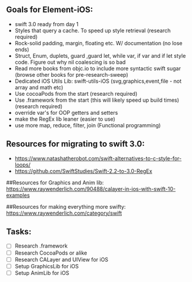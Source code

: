 ## Goals for Element-iOS:
- swift 3.0 ready from day 1
- Styles that query a cache. To speed up style retrieval (research required)
- Rock-solid padding, margin, floating etc. W/ documentation (no lose ends)
- Struct, Enum, duplets, guard ,guard let, while var, if var and if let style code. Figure out why nil coalescing is so bad
- Read more books from objc.io to include more syntactic swift sugar (browse other books for pre-research-sweep)
- Dedicated iOS Utils Lib: swift-utils-iOS (svg,graphics,event,file - not array and math etc)
- Use cocoaPods from the start (research required)
- Use .framework from the start (this will likely speed up build times) (research required)
- override var's for OOP getters and setters
- make the RegEx lib leaner (easier to use)
- use more map, reduce, filter, join (Functional programming)

## Resources for migrating to swift 3.0:
- https://www.natashatherobot.com/swift-alternatives-to-c-style-for-loops/
- https://github.com/SwiftStudies/Swift-2.2-to-3.0-RegEx

##Resources for Graphics and Anim lib:
https://www.raywenderlich.com/90488/calayer-in-ios-with-swift-10-examples

##Resources for making everything more swifty:
https://www.raywenderlich.com/category/swift

## Tasks:
- [ ] Research .framework
- [ ] Research CocoaPods or alike
- [ ] Research CALayer and UIView for iOS
- [ ] Setup GraphicsLib for iOS
- [ ] Setup AnimLib for iOS